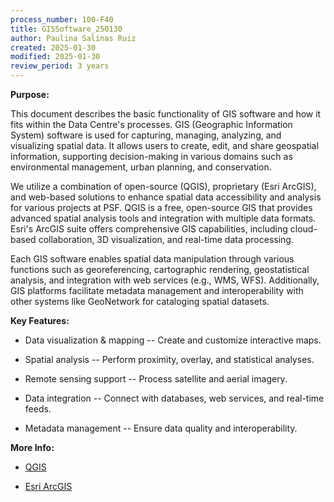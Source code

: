 ```yaml
---
process_number: 100-F40
title: GISSoftware_250130
author: Paulina Salinas Ruiz
created: 2025-01-30
modified: 2025-01-30
review_period: 3 years
---
```


**Purpose:**



This document describes the basic functionality of GIS software and how it fits within the Data Centre's processes. GIS (Geographic Information System) software is used for capturing, managing, analyzing, and visualizing spatial data. It allows users to create, edit, and share geospatial information, supporting decision-making in various domains such as environmental management, urban planning, and conservation.



We utilize a combination of open-source (QGIS), proprietary (Esri ArcGIS), and web-based solutions to enhance spatial data accessibility and analysis for various projects at PSF. QGIS is a free, open-source GIS that provides advanced spatial analysis tools and integration with multiple data formats. Esri's ArcGIS suite offers comprehensive GIS capabilities, including cloud-based collaboration, 3D visualization, and real-time data processing.



Each GIS software enables spatial data manipulation through various functions such as georeferencing, cartographic rendering, geostatistical analysis, and integration with web services (e.g., WMS, WFS). Additionally, GIS platforms facilitate metadata management and interoperability with other systems like GeoNetwork for cataloging spatial datasets.



**Key Features:**



- Data visualization & mapping -- Create and customize interactive maps.



- Spatial analysis -- Perform proximity, overlay, and statistical analyses.



- Remote sensing support -- Process satellite and aerial imagery.



- Data integration -- Connect with databases, web services, and real-time feeds.



- Metadata management -- Ensure data quality and interoperability.



**More Info:**



- [QGIS](https://qgis.org)



- [Esri ArcGIS](https://www.esri.ca/en-ca/home)
